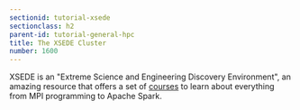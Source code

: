 ```yaml
---
sectionid: tutorial-xsede
sectionclass: h2
parent-id: tutorial-general-hpc
title: The XSEDE Cluster
number: 1600
---
```


XSEDE is an "Extreme Science and Engineering Discovery Environment", an amazing resource that offers a set of <a href="https://portal.xsede.org/course-calendar/" target="_blank"> courses</a> to learn about everything from MPI programming to Apache Spark.

